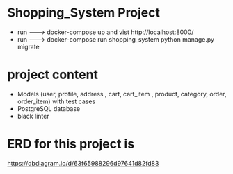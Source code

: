 # Shopping_System Project 
- run ---> docker-compose up 
and vist http://localhost:8000/
- run ---> docker-compose run shopping_system python manage.py migrate
# project content 
- Models (user, profile, address , cart, cart_item , product, category, order, order_item) with test cases 
- PostgreSQL database
- black linter 
# ERD for this project is 
https://dbdiagram.io/d/63f65988296d97641d82fd83

